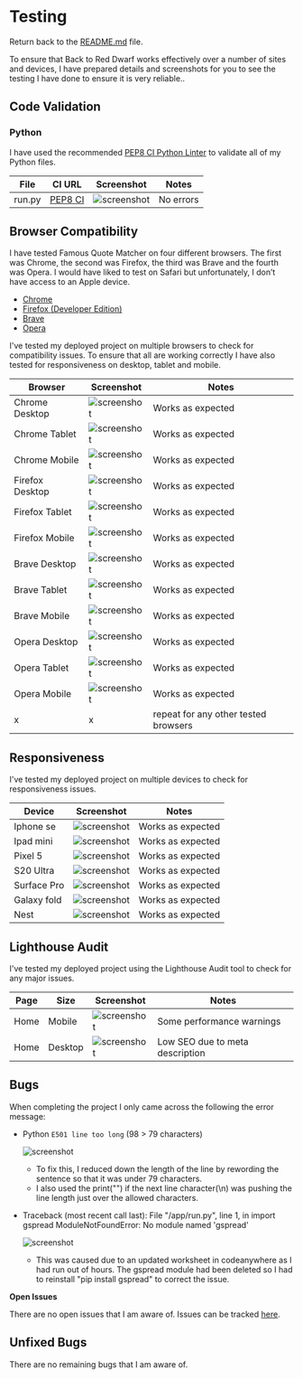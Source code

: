 # Testing

Return back to the [README.md](README.md) file.

To ensure that Back to Red Dwarf works effectively over a number of sites and devices, I have prepared details and screenshots for you to see the testing I have done to ensure it is very reliable..

## Code Validation

### Python

I have used the recommended [PEP8 CI Python Linter](https://pep8ci.herokuapp.com/) to validate all of my Python files.

| File | CI URL | Screenshot | Notes |
| --- | --- | --- | --- |
| run.py | [PEP8 CI](https://pep8ci.herokuapp.com/https://raw.githubusercontent.com/Pimmz/project-3/main/run.py) | ![screenshot](documentation/linter.png) | No errors |


## Browser Compatibility

I have tested Famous Quote Matcher on four different browsers. The first was Chrome, the second was Firefox, the third was Brave and the fourth was Opera. I would have liked to test on Safari but unfortunately, I don’t have access to an Apple device.

- [Chrome](https://www.google.com/chrome)
- [Firefox (Developer Edition)](https://www.mozilla.org/firefox/developer)
- [Brave](https://brave.com/download)
- [Opera](https://www.opera.com/download)


I've tested my deployed project on multiple browsers to check for compatibility issues. To ensure that all are working correctly I have also tested for responsiveness on desktop, tablet and mobile.

| Browser | Screenshot | Notes |
| --- | --- | --- |
| Chrome Desktop| ![screenshot](documentation/chrome-desktop.png) | Works as expected |
| Chrome Tablet | ![screenshot](documentation/chrome-tablet.png) | Works as expected |
| Chrome Mobile| ![screenshot](documentation/chrome-mobile.png) | Works as expected |
| Firefox Desktop| ![screenshot](documentation/firefox-desktop.png) | Works as expected |
| Firefox Tablet| ![screenshot](documentation/firefox-tablet.png) | Works as expected |
| Firefox Mobile| ![screenshot](documentation/firefox-mobile.png) | Works as expected |
| Brave Desktop| ![screenshot](documentation/brave-desktop.png) | Works as expected |
| Brave Tablet| ![screenshot](documentation/brave-tablet.png) | Works as expected |
| Brave Mobile| ![screenshot](documentation/brave-phone.png) | Works as expected |
| Opera Desktop| ![screenshot](documentation/opera-desktop.png) | Works as expected |
| Opera Tablet| ![screenshot](documentation/opera-tablet.png) | Works as expected |
| Opera Mobile| ![screenshot](documentation/opera-mobile.png) | Works as expected |
| x | x | repeat for any other tested browsers |

## Responsiveness

I've tested my deployed project on multiple devices to check for responsiveness issues.

| Device | Screenshot | Notes |
| --- | --- | --- |
| Iphone se | ![screenshot](documentation/iphone-se.png) | Works as expected |
| Ipad mini | ![screenshot](documentation/ipad-mini) | Works as expected |
| Pixel 5| ![screenshot](documentation/pixel5.png) | Works as expected |
| S20 Ultra | ![screenshot](documentation/S20Ultra.png) | Works as expected |
| Surface Pro | ![screenshot](documentation/surfacepro.png) | Works as expected |
| Galaxy fold | ![screenshot](documentation/fold.png) | Works as expected |
| Nest | ![screenshot](documentation/nest.png) | Works as expected |


## Lighthouse Audit

I've tested my deployed project using the Lighthouse Audit tool to check for any major issues.

| Page | Size | Screenshot | Notes |
| --- | --- | --- | --- |
| Home | Mobile | ![screenshot](documentation/lh-mobile.png) | Some performance warnings |
| Home | Desktop | ![screenshot](documentation/lh-desktop.png) | Low SEO due to meta description|


## Bugs

When completing the project I only came across the following the error message:

- Python `E501 line too long` (98 > 79 characters)

    ![screenshot](documentation/error.png)

    - To fix this, I reduced down the length of the line by rewording the sentence so that it was under 79 characters.
    - I also used the print("") if the next line character(\n) was pushing the line length just over the allowed characters. 

- Traceback (most recent call last): File "/app/run.py", line 1, in <module>
  import gspread ModuleNotFoundError: No module named 'gspread'

    ![screenshot](documentation/error1.png)

    - This was caused due to an updated worksheet in codeanywhere as I had run out of hours. The gspread module had been deleted so I had to reinstall "pip install gspread" to correct the issue.

**Open Issues**

There are no open issues that I am aware of. Issues can be tracked [here](https://github.com/Pimmz/Project-3/issues).


## Unfixed Bugs

There are no remaining bugs that I am aware of.